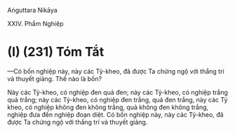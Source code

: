 Aṅguttara Nikāya

XXIV. Phẩm Nghiệp

# (I) (231) Tóm Tắt

—Có bốn nghiệp này, này các Tỷ-kheo, đã được Ta chứng ngộ với thắng trí và thuyết giảng. Thế nào là bốn?

Này các Tỷ-kheo, có nghiệp đen quả đen; này các Tỷ-kheo, có nghiệp trắng quả trắng; này các Tỷ-kheo, có nghiệp đen trắng, quả đen trắng, này các Tỷ kheo, có nghiệp không đen không trắng, quả không đen không trắng, nghiệp đưa đến nghiệp đoạn diệt. Có bốn nghiệp này, này các Tỷ-kheo, đã được Ta chứng ngộ với thắng trí và thuyết giảng.


